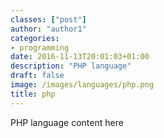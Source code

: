 ```yaml
---
classes: ["post"]
author: "author1"
categories:
- programming
date: 2016-11-13T20:01:03+01:00
description: "PHP language"
draft: false
image: /images/languages/php.png
title: php
---
```


PHP language content here
